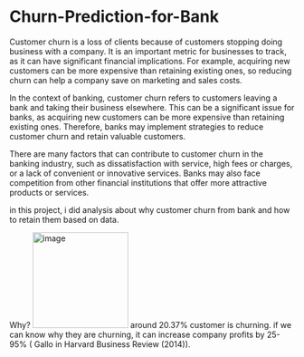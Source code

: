 # Churn-Prediction-for-Bank

Customer churn is a loss of clients because of customers stopping doing business with a company. It is an important metric for businesses to track, as it can have significant financial implications. For example, acquiring new customers can be more expensive than retaining existing ones, so reducing churn can help a company save on marketing and sales costs.

In the context of banking, customer churn refers to customers leaving a bank and taking their business elsewhere. This can be a significant issue for banks, as acquiring new customers can be more expensive than retaining existing ones. Therefore, banks may implement strategies to reduce customer churn and retain valuable customers.

There are many factors that can contribute to customer churn in the banking industry, such as dissatisfaction with service, high fees or charges, or a lack of convenient or innovative services. Banks may also face competition from other financial institutions that offer more attractive products or services.

in this project, i did analysis about why customer churn from bank and how to retain them based on data.

Why?
<img width="169" alt="image" src="https://user-images.githubusercontent.com/85125450/209783056-73eb1037-8892-4e11-bc94-1b8aecffa1d1.png">
around 20.37% customer is churning. if we can know why they are churning, it can increase company profits by 25-95% ( Gallo in Harvard Business Review (2014)).
